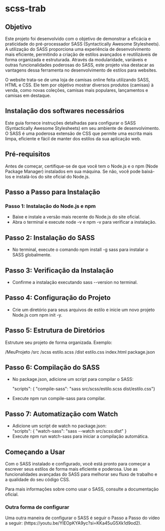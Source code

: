 # scss-trab

## Objetivo

<p>
    Este projeto foi desenvolvido com o objetivo de demonstrar a eficácia e praticidade do pré-processador SASS (Syntactically Awesome Stylesheets). A utilização do SASS proporciona uma experiência de desenvolvimento mais eficiente, permitindo a criação de estilos avançados e reutilizáveis de forma organizada e estruturada. Através da modularidade, variáveis e outras funcionalidades poderosas do SASS, este projeto visa destacar as vantagens dessa ferramenta no desenvolvimento de estilos para websites. 
</p>

<p>
    O website trata-se de uma loja de camisas online feita utilizando SASS, HTML e CSS. Ele tem por objetivo mostrar diversos produtos (camisas) à venda, como novas coleções, camisas mais populares, lançamentos e camisas em destaque.
</p>

## Instalação dos softwares necessários

<p>
    Este guia fornece instruções detalhadas para configurar o SASS (Syntactically Awesome Stylesheets) em seu ambiente de desenvolvimento. O SASS é uma poderosa extensão de CSS que permite uma escrita mais limpa, eficiente e fácil de manter dos estilos da sua aplicação web.
</p>

<h2>
    Pré-requisitos
</h2>

<p>
    Antes de começar, certifique-se de que você tem o Node.js e o npm (Node Package Manager) instalados em sua máquina. Se não, você pode baixá-los e instalá-los do site oficial do Node.js.
</p>

<h2>
    Passo a Passo para Instalação
</h2>

<h3>
    Passo 1: Instalação do Node.js e npm
</h3>

<ul>
    <li>Baixe e instale a versão mais recente do Node.js do site oficial.</li>
    <li>Abra o terminal e execute node -v e npm -v para verificar a instalação.</li>
</ul>

<h2>
    Passo 2: Instalação do SASS
</h2>

<ul>
    <li>No terminal, execute o comando npm install -g sass para instalar o SASS globalmente.</li>
</ul>

<h2>
    Passo 3: Verificação da Instalação
</h2>

<ul>
    <li>Confirme a instalação executando sass --version no terminal.</li>
</ul>

<h2>Passo 4: Configuração do Projeto</h2>

<ul>
    <li>Crie um diretório para seus arquivos de estilo e inicie um novo projeto Node.js com npm init -y.</li>
</ul>

<h2>Passo 5: Estrutura de Diretórios</h2>

<p>Estruture seu projeto de forma organizada. Exemplo: </p>
<p>/MeuProjeto
  /src
    /scss
      estilo.scss
  /dist
    estilo.css
  index.html
  package.json</p>

  <h2>Passo 6: Compilação do SASS</h2>

  <ul>
      <li>No package.json, adicione um script para compilar o SASS:</li>
      <p>"scripts": {
      "compile-sass": "sass src/scss/estilo.scss dist/estilo.css"}</p>
        <li>Execute npm run compile-sass para compilar.</li>
  </ul>

<h2>
    Passo 7: Automatização com Watch
</h2>

<ul>
    <li>Adicione um script de watch no package.json:</li>
    "scripts": {
  "watch-sass": "sass --watch src/scss:dist"
}
    <li>Execute npm run watch-sass para iniciar a compilação automática.</li>
</ul>

<h2>Começando a Usar</h2>

<p>Com o SASS instalado e configurado, você está pronto para começar a escrever seus estilos de forma mais eficiente e poderosa. Use as funcionalidades avançadas do SASS para melhorar seu fluxo de trabalho e a qualidade do seu código CSS.</p>
<p>Para mais informações sobre como usar o SASS, consulte a documentação oficial.</p>

<h3>Outra forma de configurar</h3> 

<p>Uma outra maneira de configurar o SASS é seguir o Passo a Passo do vídeo a seguir: (https://youtu.be/YIEOpKYA9yc?si=KKa45uG5Xk1d9od2). </p>
